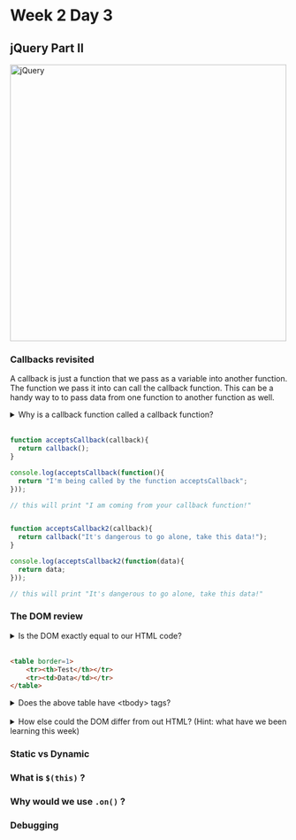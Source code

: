 # Week 2 Day 3
## jQuery Part II
<img src="https://upload.wikimedia.org/wikipedia/en/thumb/9/9e/JQuery_logo.svg/1280px-JQuery_logo.svg.png" alt="jQuery" width="500px">

### Callbacks revisited
A callback is just a function that we pass as a variable into another function. The function we pass it into can call the callback function. This can be a handy way to to pass data from one function to another function as well.

<details>
  <summary>Why is a callback function called a callback function?</summary>
  Because the function into which it is being passed as an argument calls it... back.
</details><br>

```javascript
function acceptsCallback(callback){
  return callback();
}

console.log(acceptsCallback(function(){
  return "I'm being called by the function acceptsCallback";
}));

// this will print "I am coming from your callback function!"


function acceptsCallback2(callback){
  return callback("It's dangerous to go alone, take this data!");
}

console.log(acceptsCallback2(function(data){
  return data;
}));

// this will print "It's dangerous to go alone, take this data!"
```

### The DOM review

<details>
  <summary>Is the DOM exactly equal to our HTML code?</summary>
  No. But it is generated from our HTML code.
</details><br>

```html
<table border=1>
	<tr><th>Test</th></tr>
	<tr><td>Data</td></tr>
</table>
```
<details>
  <summary>Does the above table have &lt;tbody&gt; tags?</summary>
  Yes. The browser will automatically generate a &lt;tbody&gt; for us even if we didn't write it. You can style it with CSS and everything.
</details><br>

<details>
  <summary>How else could the DOM differ from out HTML? (Hint: what have we been learning this week)</summary>
  It can contain HTML generated from JavaScript.
</details>

### Static vs Dynamic

### What is ```$(this)``` ?

### Why would we use ```.on()``` ?

### Debugging
